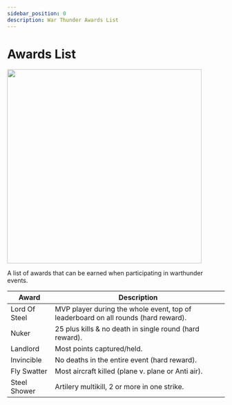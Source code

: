 ```yaml
---
sidebar_position: 0
description: War Thunder Awards List
---
```


# Awards List

<div class="flex-vcenter mb-1">
<img src="https://cdn.cloudflare.steamstatic.com/steam/apps/236390/header.jpg" width="450px"/>
</div>

A list of awards that can be earned when participating in warthunder events.

| Award         | Description                                                                                                        |
| ------------- | ------------------------------------------------------------------------------------------------------------------ |
| Lord Of Steel | MVP player during the whole event, top of leaderboard on all rounds <span class="text-muted">(hard reward).</span> |
| Nuker         | 25 plus kills & no death in single round <span class="text-muted">(hard reward).</span>                            |
| Landlord      | Most points captured/held.                                                                                         |
| Invincible    | No deaths in the entire event <span class="text-muted">(hard reward).</span>                                       |
| Fly Swatter   | Most aircraft killed <span class="text-muted">(plane v. plane or Anti air).</span>                                 |
| Steel Shower  | Artilery multikill, 2 or more in one strike.                                                                       |
